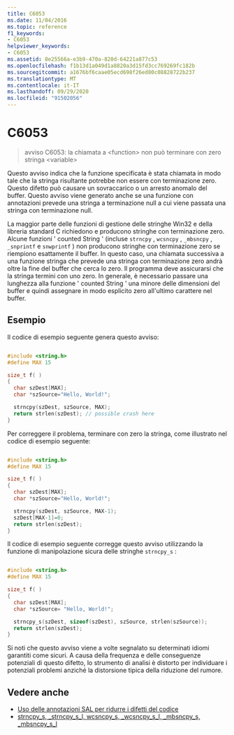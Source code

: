 ```yaml
---
title: C6053
ms.date: 11/04/2016
ms.topic: reference
f1_keywords:
- C6053
helpviewer_keywords:
- C6053
ms.assetid: 8e25566a-e3b9-470a-820d-64221a877c53
ms.openlocfilehash: f1b13d1a049d1a8820a3d15fd3cc769269fc182b
ms.sourcegitcommit: a1676bf6caae05ecd698f26ed80c08828722b237
ms.translationtype: MT
ms.contentlocale: it-IT
ms.lasthandoff: 09/29/2020
ms.locfileid: "91502056"
---
```

# <a name="c6053"></a>C6053

> avviso C6053: la chiamata a \<function> non può terminare con zero stringa \<variable>

Questo avviso indica che la funzione specificata è stata chiamata in modo tale che la stringa risultante potrebbe non essere con terminazione zero. Questo difetto può causare un sovraccarico o un arresto anomalo del buffer. Questo avviso viene generato anche se una funzione con annotazioni prevede una stringa a terminazione null a cui viene passata una stringa con terminazione null.

La maggior parte delle funzioni di gestione delle stringhe Win32 e della libreria standard C richiedono e producono stringhe con terminazione zero. Alcune funzioni ' counted String ' (incluse `strncpy` , `wcsncpy` , `_mbsncpy` , `_snprintf` e `snwprintf` ) non producono stringhe con terminazione zero se riempiono esattamente il buffer. In questo caso, una chiamata successiva a una funzione stringa che prevede una stringa con terminazione zero andrà oltre la fine del buffer che cerca lo zero. Il programma deve assicurarsi che la stringa termini con uno zero. In generale, è necessario passare una lunghezza alla funzione ' counted String ' una minore delle dimensioni del buffer e quindi assegnare in modo esplicito zero all'ultimo carattere nel buffer.

## <a name="examples"></a>Esempio

Il codice di esempio seguente genera questo avviso:

```cpp

#include <string.h>
#define MAX 15

size_t f( )
{
  char szDest[MAX];
  char *szSource="Hello, World!";

  strncpy(szDest, szSource, MAX);
  return strlen(szDest); // possible crash here
}
```

Per correggere il problema, terminare con zero la stringa, come illustrato nel codice di esempio seguente:

```cpp

#include <string.h>
#define MAX 15

size_t f( )
{
  char szDest[MAX];
  char *szSource="Hello, World!";

  strncpy(szDest, szSource, MAX-1);
  szDest[MAX-1]=0;
  return strlen(szDest);
}
```

Il codice di esempio seguente corregge questo avviso utilizzando la funzione di manipolazione sicura delle stringhe `strncpy_s` :

```cpp

#include <string.h>
#define MAX 15

size_t f( )
{
  char szDest[MAX];
  char *szSource= "Hello, World!";

  strncpy_s(szDest, sizeof(szDest), szSource, strlen(szSource));
  return strlen(szDest);
}
```

Si noti che questo avviso viene a volte segnalato su determinati idiomi garantiti come sicuri. A causa della frequenza e delle conseguenze potenziali di questo difetto, lo strumento di analisi è distorto per individuare i potenziali problemi anziché la distorsione tipica della riduzione del rumore.

## <a name="see-also"></a>Vedere anche

- [Uso delle annotazioni SAL per ridurre i difetti del codice](using-sal-annotations-to-reduce-c-cpp-code-defects.md)
- [strncpy_s, _strncpy_s_l, wcsncpy_s, _wcsncpy_s_l, _mbsncpy_s, _mbsncpy_s_l](../c-runtime-library/reference/strncpy-s-strncpy-s-l-wcsncpy-s-wcsncpy-s-l-mbsncpy-s-mbsncpy-s-l.md)
